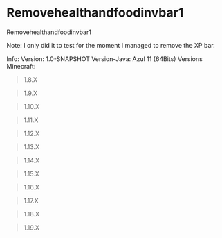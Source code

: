 # Removehealthandfoodinvbar1
Removehealthandfoodinvbar1

Note: I only did it to test for the moment I managed to remove the XP bar.

Info:
Version: 1.0-SNAPSHOT
Version-Java: Azul 11 (64Bits)
Versions Minecraft:

> 1.8.X

> 1.9.X

> 1.10.X

> 1.11.X

> 1.12.X

> 1.13.X

> 1.14.X

> 1.15.X

> 1.16.X

> 1.17.X

> 1.18.X

> 1.19.X

